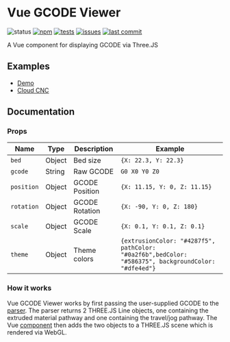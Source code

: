 # Vue GCODE Viewer
![status](https://img.shields.io/badge/status-release-brightgreen)
[![npm](https://img.shields.io/npm/v/vue-gcode-viewer)](https://npmjs.com/package/vue-gcode-viewer)
[![tests](https://img.shields.io/github/workflow/status/Cloud-CNC/vue-gcode-viewer/Tests?label=tests)](https://github.com/Cloud-CNC/vue-gcode-viewer/actions)
[![issues](https://img.shields.io/github/issues/Cloud-CNC/vue-gcode-viewer)](https://github.com/Cloud-CNC/vue-gcode-viewer/issues)
[![last commit](https://img.shields.io/github/last-commit/Cloud-CNC/vue-gcode-viewer)](https://github.com/Cloud-CNC/vue-gcode-viewer/commits/master)

A Vue component for displaying GCODE via Three.JS

## Examples
* [Demo](./src/demo)
* [Cloud CNC](https://github.com/Cloud-CNC/frontend/blob/development/src/views/file.vue#L43)

## Documentation
### Props
Name | Type | Description | Example
--- | --- | --- | ---
`bed` | Object | Bed size | `{X: 22.3, Y: 22.3}`
`gcode` | String | Raw GCODE | `G0 X0 Y0 Z0`
`position` | Object | GCODE Position | `{X: 11.15, Y: 0, Z: 11.15}`
`rotation` | Object | GCODE Rotation | `{X: -90, Y: 0, Z: 180}`
`scale` | Object | GCODE Scale | `{X: 0.1, Y: 0.1, Z: 0.1}`
`theme` | Object | Theme colors | `{extrusionColor: "#4287f5", pathColor: "#0a2f6b",bedColor: "#586375", backgroundColor: "#dfe4ed"}`

### How it works
Vue GCODE Viewer works by first passing the user-supplied GCODE to the [parser](./lib/gcode-parser.js). The parser returns 2 THREE.JS Line objects, one containing the extruded material pathway and one containing the travel/jog pathway. The Vue [component](./lib/index.vue) then adds the two objects to a THREE.JS scene which is rendered via WebGL.
